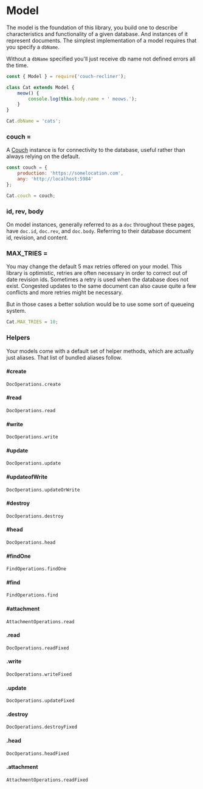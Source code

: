 Model
===

The model is the foundation of this library, you build one to describe characteristics and functionality of a given database. And instances of it represent documents. The simplest implementation of a model requires that you specify a `dbName`.

Without a `dbName` specified you'll just receive db name not defined errors all the time.

```javascript
const { Model } = require('couch-recliner');

class Cat extends Model {
    meow() {
        console.log(this.body.name + ' meows.');
    }
}

Cat.dbName = 'cats';
```

### couch =

A [Couch](./couch.md) instance is for connectivity to the database, useful rather than always relying on the default.

```javascript
const couch = {
    production: 'https://somelocation.com',
    any: 'http://localhost:5984'
};

Cat.couch = couch;
```

### id, rev, body

On model instances, generally referred to as a `doc` throughout these pages, have `doc.id`, `doc.rev`, and `doc.body`. Referring to their database document id, revision, and content.

### MAX_TRIES =

You may change the default 5 max retries offered on your model. This library is optimistic, retries are often necessary in order to correct out of date revision ids. Sometimes a retry is used when the database does not exist. Congested updates to the same document can also cause quite a few conflicts and more retries might be necessary.

But in those cases a better solution would be to use some sort of queueing system.

```javascript
Cat.MAX_TRIES = 10;
```

### Helpers

Your models come with a default set of helper methods, which are actually just aliases. That list of bundled aliases follow.

#### #create

`DocOperations.create`

#### #read

`DocOperations.read`

#### #write

`DocOperations.write`

#### #update

`DocOperations.update`

#### #updateofWrite

`DocOperations.updateOrWrite`

#### #destroy

`DocOperations.destroy`

#### #head

`DocOperations.head`

#### #findOne

`FindOperations.findOne`

#### #find

`FindOperations.find`

#### #attachment

`AttachmentOperations.read`

#### .read

`DocOperations.readFixed`

#### .write

`DocOperations.writeFixed`

#### .update

`DocOperations.updateFixed`

#### .destroy

`DocOperations.destroyFixed`

#### .head

`DocOperations.headFixed`

#### .attachment

`AttachmentOperations.readFixed`
